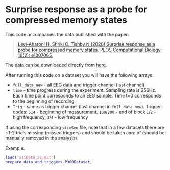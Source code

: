 # Surprise response as a probe for compressed memory states

This code accompanies the data published with the paper:

> [Levi-Aharoni H, Shriki O, Tishby N (2020) Surprise response as a probe for compressed memory states. PLOS Computational Biology 16(2): e1007065.](https://journals.plos.org/ploscompbiol/article?id=10.1371/journal.pcbi.1007065)

The data can be downloaded directly from [here](https://www.dropbox.com/s/66c4y2kzug3cvcz/P300Data_and_Code.zip?dl=1). 

After running this code on a dataset you will have the following arrays:
* `full_data_new` - all EEG data and trigger channel (last channel)
* `time` - time progress during the experiment. Sampling rate is 256Hz. Each
       time point corresponds to an EEG sample. Time t=0 corresponds to
       the beginning of recording.
* `Trig` - same as trigger channel (last channel in `full_data_new`). Trigger
      codes: `514` - beginning of measurement, `100`/`200` - end of block
             `1`/`2` - high frequency, `3`/`4` - low frequency

If using the corresponding `stimSeq` file, note that in a few datasets 
there are ~1-2 trials missing (missed triggers) and should be taken care of
(should be manually removed in the analysis)

Example:
```MATLAB
load('S1\Data_S1.mat')
prepare_data_and_triggers_P300Dataset;
```
